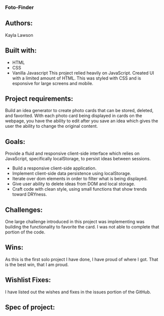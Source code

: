 ### Foto-Finder

## Authors:
Kayla Lawson

## Built with:
* HTML
* CSS
* Vanilla Javascript
This project relied heavily on JavaScript. Created UI with a limited amount of HTML. This was styled with CSS and is esponsive for large screens and mobile.


## Project requirements:
Build an idea generator to create photo cards that can be stored, deleted, and favorited. With each photo card being displayed in cards on the webpage, you have the ability to edit after you save an idea which gives the user the ability to change the original content.


## Goals:
Provide a fluid and responsive client-side interface which relies on JavaScript, specifically localStorage, to persist ideas between sessions.
* Build a responsive client-side application.
* Implement client-side data persistence using localStorage.
* Iterate over dom elements in order to filter what is being displayed.
* Give user ability to delete ideas from DOM and local storage.
* Craft code with clean style, using small functions that show trends toward DRYness.


## Challenges:
One large challenge introduced in this project was implementing was building the functionality to favorite the card. I was not able to complete that portion of the code. 

## Wins:
As this is the first solo project I have done, I have proud of where I got. That is the best win, that I am proud. 


## Wishlist Fixes:
I have listed out the wishes and fixes in the issues portion of the GitHub. 

## Spec of project:
